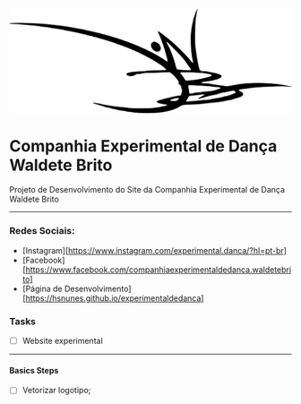 ![](img/ciaexpdancawb_logotipo.svg)

# Companhia Experimental de Dança Waldete Brito

Projeto de Desenvolvimento do Site da Companhia Experimental de Dança Waldete Brito

---

### Redes Sociais:

- [Instagram][https://www.instagram.com/experimental.danca/?hl=pt-br]
- [Facebook][https://www.facebook.com/companhiaexperimentaldedanca.waldetebrito]
- [Página de Desenvolvimento][https://hsnunes.github.io/experimentaldedanca]

### Tasks

- [ ] Website experimental
---
#### Basics Steps
- [ ] Vetorizar logotipo;